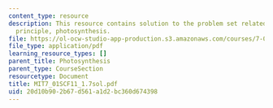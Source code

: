 ```yaml
---
content_type: resource
description: This resource contains solution to the problem set related to chemiosmotic
  principle, photosynthesis.
file: https://ol-ocw-studio-app-production.s3.amazonaws.com/courses/7-01sc-fundamentals-of-biology-fall-2011/20d10b902b67d561a1d2bc360d674398_MIT7_01SCF11_1.7sol.pdf
file_type: application/pdf
learning_resource_types: []
parent_title: Photosynthesis
parent_type: CourseSection
resourcetype: Document
title: MIT7_01SCF11_1.7sol.pdf
uid: 20d10b90-2b67-d561-a1d2-bc360d674398
---
```

